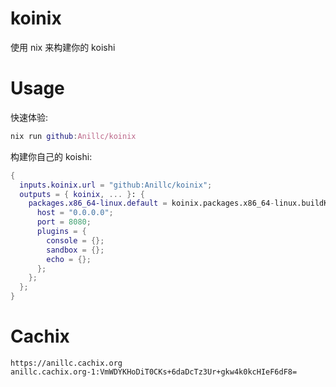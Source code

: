 # koinix

使用 nix 来构建你的 koishi

# Usage

快速体验:

```nix
nix run github:Anillc/koinix
```


构建你自己的 koishi:

```nix
{
  inputs.koinix.url = "github:Anillc/koinix";
  outputs = { koinix, ... }: {
    packages.x86_64-linux.default = koinix.packages.x86_64-linux.buildKoishi {
      host = "0.0.0.0";
      port = 8080;
      plugins = {
        console = {};
        sandbox = {};
        echo = {};
      };
    };
  };
}
```

# Cachix

```
https://anillc.cachix.org
anillc.cachix.org-1:VmWDYKHoDiT0CKs+6daDcTz3Ur+gkw4k0kcHIeF6dF8=
```
